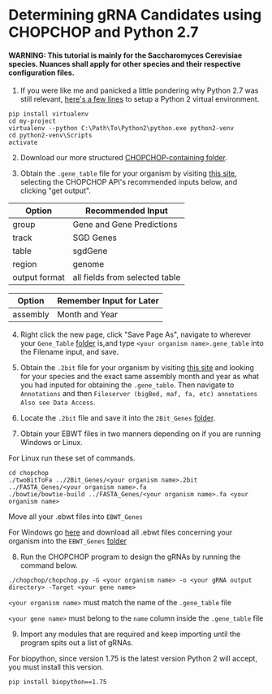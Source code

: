 # Determining gRNA Candidates using CHOPCHOP and Python 2.7

#### WARNING: This tutorial is mainly for the Saccharomyces Cerevisiae species. Nuances shall apply for other species and their respective configuration files.

1. If you were like me and panicked a little pondering why Python 2.7 was still relevant, [here's a few lines](https://mothergeo-py.readthedocs.io/en/latest/development/how-to/venv-win.html) to setup a Python 2 virtual environment.

```
pip install virtualenv
cd my-project
virtualenv --python C:\Path\To\Python2\python.exe python2-venv
cd python2-venv\Scripts
activate
```
2. Download our more structured [CHOPCHOP-containing folder](https://github.com/CRISPRestaurant/guideRNA).

3. Obtain the ```.gene_table``` file for your organism by visiting [this site](http://genome.ucsc.edu/cgi-bin/hgTables?hgsid=859909031_IKpLA1AwyQ5WqaEjCJXPycmLjRkz&clade=other&org=0&db=0&hgta_group=genes&hgta_track=refGene&hgta_table=refFlat&hgta_regionType=genome&position=&hgta_outputType=primaryTable&hgta_outFileName=), selecting the CHOPCHOP API's recommended inputs below, and clicking "get output".

Option | Recommended Input
--- | ---
group | Gene and Gene Predictions
track | SGD Genes
table | sgdGene
region | genome
output format | all fields from selected table

Option | Remember Input for Later
--- | ---
assembly | Month and Year

4. Right click the new page, click "Save Page As", navigate to wherever your ```Gene_Table``` [folder](https://github.com/CRISPRestaurant/guideRNA/tree/master/Gene_Tables) is,and type ```<your organism name>.gene_table``` into the Filename input, and save.

5. Obtain the ```.2bit``` file for your organism by visiting [this site](https://hgdownload.soe.ucsc.edu/downloads.html) and looking for your species and the exact same assembly month and year as what you had inputed for obtaining the ```.gene_table```. Then navigate to ```Annotations``` and then ```Fileserver (bigBed, maf, fa, etc) annotations Also see Data Access```.

6. Locate the ```.2bit``` file and save it into the ```2Bit_Genes``` [folder](https://github.com/CRISPRestaurant/guideRNA/tree/master/2Bit_Genes).

7. Obtain your EBWT files in two manners depending on if you are running Windows or Linux.

For Linux run these set of commands.

```
cd chopchop
./twoBitToFa ../2Bit_Genes/<your organism name>.2bit ../FASTA_Genes/<your organism name>.fa
./bowtie/bowtie-build ../FASTA_Genes/<your organism name>.fa <your organism name>
```
Move all your .ebwt files into ```EBWT_Genes```

For Windows go [here](https://chopchop.cbu.uib.no/genomes/) and download all .ebwt files concerning your organism into the ```EBWT_Genes``` [folder](https://github.com/CRISPRestaurant/guideRNA/tree/master/EBWT_Genes)

8. Run the CHOPCHOP program to design the gRNAs by running the command below.

```
./chopchop/chopchop.py -G <your organism name> -o <your gRNA output directory> -Target <your gene name>
```

```<your organism name>``` must match the name of the ```.gene_table``` file

```<your gene name>``` must belong to the ```name``` column inside the ```.gene_table``` file

9. Import any modules that are required and keep importing until the program spits out a list of gRNAs.

For biopython, since version 1.75 is the latest version Python 2 will accept, you must install this version.

```pip install biopython==1.75```
